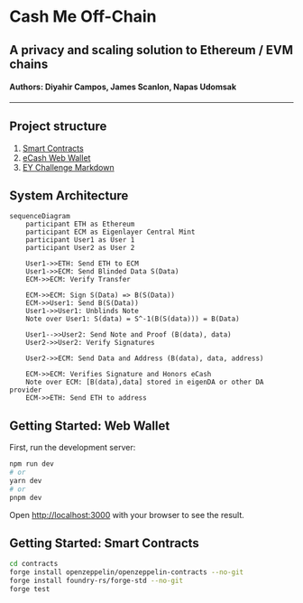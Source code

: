 # Cash Me Off-Chain

## A privacy and scaling solution to Ethereum / EVM chains

#### Authors: Diyahir Campos, James Scanlon, Napas Udomsak

---

## Project structure

1. [Smart Contracts](/contracts-mvp/)
2. [eCash Web Wallet](/src/)
3. [EY Challenge Markdown](/EYChallenge.md)

## System Architecture

```mermaid
sequenceDiagram
    participant ETH as Ethereum
    participant ECM as Eigenlayer Central Mint
    participant User1 as User 1
    participant User2 as User 2

    User1->>ETH: Send ETH to ECM
    User1->>ECM: Send Blinded Data S(Data)
    ECM->>ECM: Verify Transfer

    ECM->>ECM: Sign S(Data) => B(S(Data))
    ECM->>User1: Send B(S(Data))
    User1->>User1: Unblinds Note
    Note over User1: S(data) = S^-1(B(S(data))) = B(Data)

    User1-->>User2: Send Note and Proof (B(data), data)
    User2->>User2: Verify Signatures

    User2->>ECM: Send Data and Address (B(data), data, address)

    ECM->>ECM: Verifies Signature and Honors eCash
    Note over ECM: [B(data),data] stored in eigenDA or other DA provider
    ECM->>ETH: Send ETH to address
```

## Getting Started: Web Wallet

First, run the development server:

```bash
npm run dev
# or
yarn dev
# or
pnpm dev
```

Open [http://localhost:3000](http://localhost:3000) with your browser to see the result.

## Getting Started: Smart Contracts

```bash
cd contracts
forge install openzeppelin/openzeppelin-contracts --no-git
forge install foundry-rs/forge-std --no-git
forge test
```
